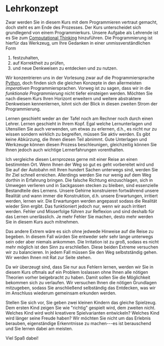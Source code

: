 # Lehrkonzept

Zwar werden Sie in diesem Kurs mit dem Programmieren vertraut gemacht, doch steht es am Ende des Prozesses.
Der Kurs unterscheidet sich grundlegend von einem Programmierkurs.
Unsere Aufgabe als Lehrende ist es Sie zum [Computational Thinking](sec-what-is-ct) hinzuführen. 
Die Programmierung ist hierfür das Werkzeug, um Ihre Gedanken in einer unmissverständlichen Form

1. festzuhalten,
2. auf Korrektheit zu prüfen,
3. und neue Denkweisen zu entdecken und zu nutzen.

Wir konzentrieren uns in der Vorlesung zwar auf die Programmiersprache [Python](sec-python), doch finden sich die gleichen Konzepte in den allermeisten *imperativen* Programmiersprachen.
Vorweg ist zu sagen, dass wir in die *funktionale Programmierung* nicht tiefer einsteigen werden.
Möchten Sie nach diesem Kurs Ihren Horizont erweitern und weitere abstraktere Denkweisen kennenlernen, lohnt sich der Blick in diesen zweiten Strom der Programmierung.

Lernen geschieht weder an der Tafel noch am Rechner noch durch einen Lehrer.
Lernen geschieht in Ihrem Kopf.
Egal welche Lernunterlagen und Utensilien Sie auch verwenden, um etwas zu erlernen, d.h., es nicht nur zu wissen sondern wirklich zu begreifen, müssen Sie aktiv werden.
Es gibt keine Abkürzung, die Ihnen diesen Teil abnimmt.
Gute Unterlagen und Werkzeuge können diesen Prozess beschleunigen, gleichzeitig können Sie Ihnen jedoch auch wichtige Lernerfahrungen vorenthalten.

Ich vergleiche diesen Lernprozess gerne mit einer Reise an einen bestimmten Ort.
Wenn Ihnen der Weg so gut es geht vorbereitet wird und Sie auf der Autobahn mit Ihren hundert Sachen unterwegs sind, werden Sie Ihr Ziel schnell erreichen.
Allerdings werden Sie nur wenig auf dem Weg dorthin in Erfahrung bringen.
Die falsche Richtung einzuschlagen, sich in Umwegen verlieren und in Sackgassen stecken zu bleiben, sind essenzielle Bestandteile des Lernens.
Unsere Gehirne konstruieren fortwährend unsere Realität und wann immer die Konstruktion, d.h. unsere Erwartungen, irritiert werden, lernen wir.
Die Erwartungen werden angepasst sodass die Realität wieder Sinn ergibt.
Das funktioniert jedoch nur, wenn wir auch irritiert werden.
Fehler und Misserfolge führen zur Reflexion und sind deshalb für das Lernen unerlässlich.
Je mehr Fehler Sie machen, desto mehr werden Sie in diesem Kurs auch mitnehmen.

Das andere Extrem wäre es sich ohne jedwede Hinweise auf die Reise zu begeben.
In diesem Fall würden Sie entweder sehr sehr lange unterwegs sein oder aber niemals ankommen.
Die Irritation ist zu groß, sodass es nicht mehr möglich ist den Sinn zu erschließen.
Diese beiden Extreme versuchen wir zu balancieren.
In jedem Fall müssen Sie den Weg selbstständig gehen.
Wir werden Ihnen mit Rat zur Seite stehen.

Da wir überzeugt sind, dass Sie nur aus Fehlern lernen, werden wir Sie in diesem Kurs oftmals auf ein Problem loslassen ohne Ihnen alle nötigen Theorien vorher beigebracht zu haben.
Damit sollen Sie die Möglichkeit bekommen sich zu verlaufen.
Wir versuchen Ihnen die nötigen Grundlagen mitzugeben, sodass Sie anschließend selbständig das Entdecken, was wir im Anschluss wiederum gemeinsam erkunden werden.

Stellen Sie sich vor, Sie geben zwei kleinen Kindern das gleiche Spielzeug.
Dem ersten Kind zeigen Sie wie "richtig" gespielt wird, dem zweiten nicht.
Welches Kind wird wohl kreativere Spielvarianten entwickeln?
Welches Kind wird länger seine Freude haben?
Wir möchten Sie nicht um das Erlebnis berauben, eigenständige Erkenntnisse zu machen---es ist berauschend und Sie lernen dabei am meisten.

Viel Spaß dabei!
